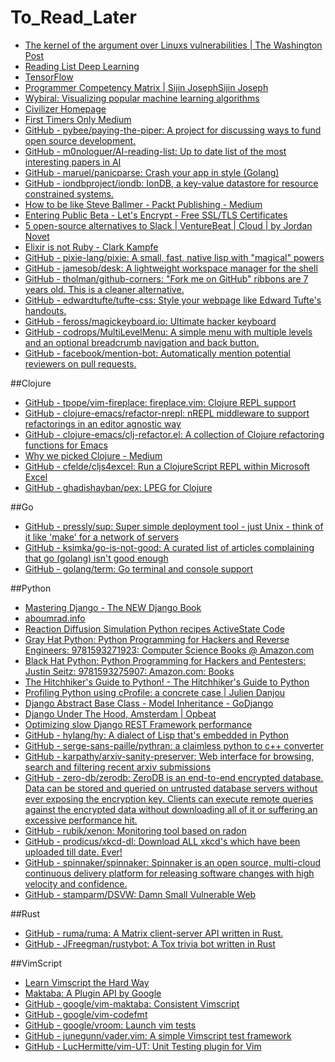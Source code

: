 # To_Read_Later
* [The kernel of the argument over Linuxs vulnerabilities | The Washington Post](http://www.washingtonpost.com/sf/business/2015/11/05/net-of-insecurity-the-kernel-of-the-argument/)
* [Reading List Deep Learning](http://deeplearning.net/reading-list/)
* [TensorFlow](http://www.tensorflow.org)
* [Programmer Competency Matrix | Sijin JosephSijin Joseph](http://sijinjoseph.com/programmer-competency-matrix/)
* [Wybiral: Visualizing popular machine learning algorithms](http://davywybiral.blogspot.com/2015/10/visualizing-popular-machine-learning.html)
* [Civilizer Homepage](http://suewonjp.github.io/civilizer/)
* [First Timers Only Medium](https://medium.com/@kentcdodds/first-timers-only-78281ea47455#.262hp8fgt)
* [GitHub - pybee/paying-the-piper: A project for discussing ways to fund open source development.](https://github.com/pybee/paying-the-piper)
* [GitHub - m0nologuer/AI-reading-list: Up to date list of the most interesting papers in AI](https://github.com/m0nologuer/ai-reading-list)
* [GitHub - maruel/panicparse: Crash your app in style (Golang)](https://github.com/maruel/panicparse)
* [GitHub - iondbproject/iondb: IonDB, a key-value datastore for resource constrained systems.](https://github.com/iondbproject/iondb)
* [How to be like Steve Ballmer - Packt Publishing - Medium](https://medium.com/packt-publishing/how-to-be-like-steve-ballmer-cf4c9803d74c#.g45vemxh6)
* [Entering Public Beta - Let's Encrypt - Free SSL/TLS Certificates](https://letsencrypt.org/2015/12/03/entering-public-beta.html)
* [5 open-source alternatives to Slack | VentureBeat | Cloud | by Jordan Novet](http://venturebeat.com/2015/11/27/5-open-source-alternatives-to-slack/)
* [Elixir is not Ruby - Clark Kampfe](https://zeroclarkthirty.com/2015-11-01-elixir-is-not-ruby.html)
* [GitHub - pixie-lang/pixie: A small, fast, native lisp with "magical" powers](https://github.com/pixie-lang/pixie)
* [GitHub - jamesob/desk: A lightweight workspace manager for the shell](https://github.com/jamesob/desk)
* [GitHub - tholman/github-corners: "Fork me on GitHub" ribbons are 7 years old. This is a cleaner alternative.](https://github.com/tholman/github-corners)
* [GitHub - edwardtufte/tufte-css: Style your webpage like Edward Tufte's handouts.](https://github.com/edwardtufte/tufte-css)
* [GitHub - feross/magickeyboard.io: Ultimate hacker keyboard](https://github.com/feross/magickeyboard.io)
* [GitHub - codrops/MultiLevelMenu: A simple menu with multiple levels and an optional breadcrumb navigation and back button.](https://github.com/codrops/multilevelmenu)
* [GitHub - facebook/mention-bot: Automatically mention potential reviewers on pull requests.](https://github.com/facebook/mention-bot)

##Clojure
* [GitHub - tpope/vim-fireplace: fireplace.vim: Clojure REPL support](https://github.com/tpope/vim-fireplace)
* [GitHub - clojure-emacs/refactor-nrepl: nREPL middleware to support refactorings in an editor agnostic way](https://github.com/clojure-emacs/refactor-nrepl)
* [GitHub - clojure-emacs/clj-refactor.el: A collection of Clojure refactoring functions for Emacs](https://github.com/clojure-emacs/clj-refactor.el)
* [Why we picked Clojure - Medium](https://medium.com/@metabase/why-we-picked-clojure-448bf759dc83#.jmodn3iul)
* [GitHub - cfelde/cljs4excel: Run a ClojureScript REPL within Microsoft Excel](https://github.com/cfelde/cljs4excel)
* [GitHub - ghadishayban/pex: LPEG for Clojure](https://github.com/ghadishayban/pex)

##Go
* [GitHub - pressly/sup: Super simple deployment tool - just Unix - think of it like 'make' for a network of servers](https://github.com/pressly/sup)
* [GitHub - ksimka/go-is-not-good: A curated list of articles complaining that go (golang) isn't good enough](https://github.com/ksimka/go-is-not-good)
* [GitHub - golang/term: Go terminal and console support](https://github.com/golang/term)

##Python
* [Mastering Django - The NEW Django Book](http://Masteringdjango.com/django-book)
* [aboumrad.info](http://aboumrad.info/essential-python-tools-quality.html)
* [Reaction Diffusion Simulation Python recipes ActiveState Code](http://code.activestate.com/recipes/579114-reaction-diffusion-simulation/)
* [Gray Hat Python: Python Programming for Hackers and Reverse Engineers: 9781593271923: Computer Science Books @ Amazon.com](http://www.amazon.com/Gray-Hat-Python-Programming-Engineers/dp/1593271921/ref=asap_bc?ie=UTF8)
* [Black Hat Python: Python Programming for Hackers and Pentesters: Justin Seitz: 9781593275907: Amazon.com: Books](http://www.amazon.com/Black-Hat-Python-Programming-Pentesters/dp/1593275900/ref=asap_bc?ie=UTF8)
* [The Hitchhiker's Guide to Python! - The Hitchhiker's Guide to Python](http://docs.python-guide.org/en/latest/)
* [Profiling Python using cProfile: a concrete case | Julien Danjou](https://julien.danjou.info/blog/2015/guide-to-python-profiling-cprofile-concrete-case-carbonara)
* [Django Abstract Base Class - Model Inheritance - GoDjango](https://godjango.com/blog/django-abstract-base-class-model-inheritance/)
* [Django Under The Hood, Amsterdam | Opbeat](https://opbeat.com/events/duth/)
* [Optimizing slow Django REST Framework performance](https://ses4j.github.io/2015/11/23/optimizing-slow-django-rest-framework-performance/)
* [GitHub - hylang/hy: A dialect of Lisp that's embedded in Python](https://github.com/hylang/hy)
* [GitHub - serge-sans-paille/pythran: a claimless python to c++ converter](https://github.com/serge-sans-paille/pythran)
* [GitHub - karpathy/arxiv-sanity-preserver: Web interface for browsing, search and filtering recent arxiv submissions](https://github.com/karpathy/arxiv-sanity-preserver)
* [GitHub - zero-db/zerodb: ZeroDB is an end-to-end encrypted database. Data can be stored and queried on untrusted database servers without ever exposing the encryption key. Clients can execute remote queries against the encrypted data without downloading all of it or suffering an excessive performance hit.](https://github.com/zero-db/zerodb)
* [GitHub - rubik/xenon: Monitoring tool based on radon](https://github.com/rubik/xenon)
* [GitHub - prodicus/xkcd-dl: Download ALL xkcd's which have been uploaded till date. Ever!](https://github.com/prodicus/xkcd-dl)
* [GitHub - spinnaker/spinnaker: Spinnaker is an open source, multi-cloud continuous delivery platform for releasing software changes with high velocity and confidence.](https://github.com/spinnaker/spinnaker)
* [GitHub - stamparm/DSVW: Damn Small Vulnerable Web](https://github.com/stamparm/dsvw)

##Rust
* [GitHub - ruma/ruma: A Matrix client-server API written in Rust.](https://github.com/ruma/ruma)
* [GitHub - JFreegman/rustybot: A Tox trivia bot written in Rust](https://github.com/jfreegman/rustybot)

##VimScript
* [Learn Vimscript the Hard Way](http://learnvimscriptthehardway.stevelosh.com/)
* [Maktaba: A Plugin API by Google](http://usevim.com/2013/12/11/maktaba/)
* [GitHub - google/vim-maktaba: Consistent Vimscript](https://github.com/google/vim-maktaba)
* [GitHub - google/vim-codefmt](https://github.com/google/vim-codefmt)
* [GitHub - google/vroom: Launch vim tests](https://github.com/google/vroom)
* [GitHub - junegunn/vader.vim: A simple Vimscript test framework](https://github.com/junegunn/vader.vim)
* [GitHub - LucHermitte/vim-UT: Unit Testing plugin for Vim](https://github.com/luchermitte/vim-ut)
